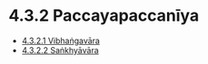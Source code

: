 

# 4.3.2 Paccayapaccanīya

* [4.3.2.1 Vibhaṅgavāra](4.3.2/4.3.2.1.md)
* [4.3.2.2 Saṅkhyāvāra](4.3.2/4.3.2.2.md)



